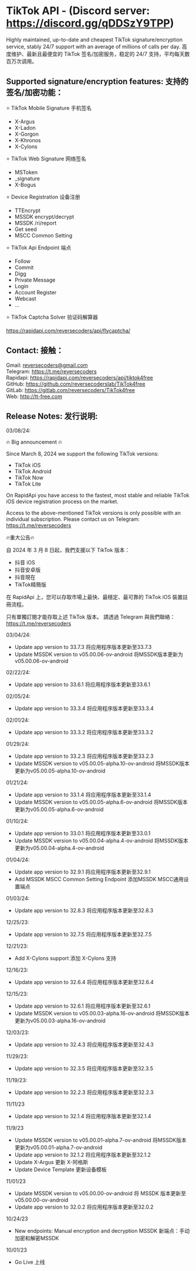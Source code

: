 # TikTok API - (Discord server: https://discord.gg/qDDSzY9TPP)
Highly maintained, up-to-date and cheapest TikTok signature/encryption service, stably 24/7 support with an average of millions of calls per day.
高度维护、最新且最便宜的 TikTok 签名/加密服务，稳定的 24/7 支持，平均每天数百万次调用。

## Supported signature/encryption features: 支持的签名/加密功能：

⭐ TikTok Mobile Signature 手机签名

- X-Argus
- X-Ladon
- X-Gorgon
- X-Khronos
- X-Cylons

⭐ TikTok Web Signature 网络签名

- MSToken
- _signature
- X-Bogus

⭐ Device Registration 设备注册

- TTEncrypt
- MSSDK encrypt/decrypt
- MSSDK /ri/report
- Get seed
- MSCC Common Setting

⭐ TikTok Api Endpoint 端点

- Follow
- Commit
- Digg
- Private Message
- Login
- Account Register
- Webcast
- ...

⭐ TikTok Captcha Solver 验证码解算器

https://rapidapi.com/reversecoders/api/flycaptcha/

## Contact: 接触：

Gmail: reversecoders@gmail.com <br>
Telegram: https://t.me/reversecoders <br>
Rapidapi: https://rapidapi.com/reversecoders/api/tiktok4free <br>
GitHub: https://github.com/reversecoderslab/TikTok4free  <br>
GitLab: https://gitlab.com/reversecoders/TikTok4free  <br>
Web: http://tt-free.com <br>

## Release Notes: 发行说明:

03/08/24:

🔥 Big announcement 🔥

Since March 8, 2024 we support the following TikTok versions:

- TikTok iOS
- TikTok Android
- TikTok Now
- TikTok Lite

On RapidApi you have access to the fastest, most stable and reliable TikTok iOS device registration process on the market.

Access to the above-mentioned TikTok versions is only possible with an individual subscription. Please contact us on Telegram: https://t.me/reversecoders

🔥重大公告🔥

自 2024 年 3 月 8 日起，我們支援以下 TikTok 版本：

- 抖音 iOS
- 抖音安卓版
- 抖音現在
- TikTok精簡版

在 RapidApi 上，您可以存取市場上最快、最穩定、最可靠的 TikTok iOS 裝置註冊流程。

只有單獨訂閱才能存取上述 TikTok 版本。 請透過 Telegram 與我們聯絡：https://t.me/reversecoders

03/04/24:

- Update app version to 33.7.3 将应用程序版本更新至33.7.3
- Update MSSDK version to v05.00.06-ov-android 将MSSDK版本更新为v05.00.06-ov-android

02/22/24:

- Update app version to 33.6.1 将应用程序版本更新至33.6.1

02/05/24:

- Update app version to 33.3.4 将应用程序版本更新至33.3.4

02/01/24:

- Update app version to 33.3.2 将应用程序版本更新至33.3.2

01/29/24:

- Update app version to 33.2.3 将应用程序版本更新至33.2.3
- Update MSSDK version to v05.00.05-alpha.10-ov-android 将MSSDK版本更新为v05.00.05-alpha.10-ov-android
  
01/21/24:

- Update app version to 33.1.4 将应用程序版本更新至33.1.4
- Update MSSDK version to v05.00.05-alpha.6-ov-android 将MSSDK版本更新为v05.00.05-alpha.6-ov-android

01/10/24:

- Update app version to 33.0.1 将应用程序版本更新至33.0.1
- Update MSSDK version to v05.00.04-alpha.4-ov-android 将MSSDK版本更新为v05.00.04-alpha.4-ov-android

01/04/24:

- Update app version to 32.9.1 将应用程序版本更新至32.9.1
- Add MSSDK MSCC Common Setting Endpoint 添加MSSDK MSCC通用设置端点

01/03/24:

- Update app version to 32.8.3 将应用程序版本更新至32.8.3

12/25/23:

- Update app version to 32.7.5 将应用程序版本更新至32.7.5

12/21/23:

- Add X-Cylons support 添加 X-Cylons 支持

12/16/23:

- Update app version to 32.6.4 将应用程序版本更新至32.6.4

12/15/23:

- Update app version to 32.6.1 将应用程序版本更新至32.6.1
- Update MSSDK version to v05.00.03-alpha.16-ov-android 将MSSDK版本更新为v05.00.03-alpha.16-ov-android

12/03/23:

- Update app version to 32.4.3 将应用程序版本更新至32.4.3

11/29/23:

- Update app version to 32.3.5 将应用程序版本更新至32.3.5

11/19/23:

- Update app version to 32.2.3 将应用程序版本更新至32.2.3

11/11/23

- Update app version to 32.1.4 将应用程序版本更新至32.1.4

11/9/23

- Update MSSDK version to v05.00.01-alpha.7-ov-android 将MSSDK版本更新为v05.00.01-alpha.7-ov-android
- Update app version to 32.1.2 将应用程序版本更新至32.1.2
- Update X-Argus 更新 X-阿格斯
- Update Device Template 更新设备模板

11/01/23

- Update MSSDK version to v05.00.00-ov-android 将 MSSDK 版本更新至 v05.00.00-ov-android
- Update app version to 32.0.2 将应用程序版本更新至32.0.2

10/24/23

- New endpoints: Manual encryption and decryption MSSDK 新端点：手动加密和解密MSSDK

10/01/23

- Go Live 上线
